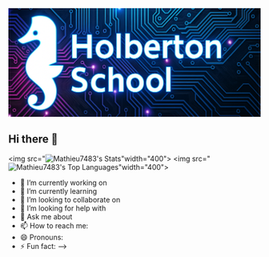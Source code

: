<img src= "https://github.com/Mathieu7483/Aiko78-Photgraphy/blob/main/holberton%20modif.png">

## Hi there 👋
<img src="![Mathieu7483's Stats](https://github-readme-stats.vercel.app/api?username=Mathieu7483&theme=dark&show_icons=true&hide_border=false&count_private=true)"width="400">
<img src="![Mathieu7483's Top Languages](https://github-readme-stats.vercel.app/api/top-langs/?username=Mathieu7483&theme=dark&show_icons=true&hide_border=false&layout=compact)"width="400">
- 🔭 I’m currently working on 
- 🌱 I’m currently learning 
- 👯 I’m looking to collaborate on 
- 🤔 I’m looking for help with 
- 💬 Ask me about 
- 📫 How to reach me: 
- 😄 Pronouns: 
- ⚡ Fun fact: 
-->
